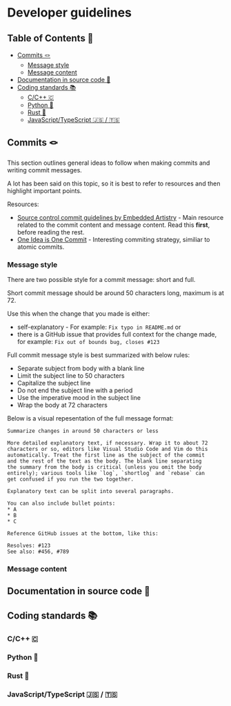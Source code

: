 # Developer guidelines

## Table of Contents 📜

<!-- vim-markdown-toc GFM -->

* [Commits 🪢](#commits-)
    * [Message style](#message-style)
    * [Message content](#message-content)
* [Documentation in source code 📑](#documentation-in-source-code-)
* [Coding standards 📚](#coding-standards-)
    * [C/C++ 🇨](#cc-)
    * [Python 🐍](#python-)
    * [Rust 🦀](#rust-)
    * [JavaScript/TypeScript 🇯🇸 / 🇹🇸](#javascripttypescript---)

<!-- vim-markdown-toc -->

## Commits 🪢

This section outlines general ideas to follow when making commits and writing commit messages.

A lot has been said on this topic, so it is best to refer to resources and then highlight important points.

Resources:
* [Source control commit guidelines by Embedded Artistry] - Main resource related to the commit content and message content. Read this **first**, before reading the rest.
* [One Idea is One Commit] - Interesting commiting strategy, similiar to atomic commits.

### Message style

There are two possible style for a commit message: short and full.

Short commit message should be around 50 characters long, maximum is at 72.

Use this when the change that you made is either:
* self-explanatory - For example: `Fix typo in README.md` or
* there is a GitHub issue that provides full context for the change made, for example: `Fix out of bounds bug, closes #123`

Full commit message style is best summarized with below rules:

* Separate subject from body with a blank line
* Limit the subject line to 50 characters
* Capitalize the subject line
* Do not end the subject line with a period
* Use the imperative mood in the subject line
* Wrap the body at 72 characters

Below is a visual repesentation of the full message format:

```
Summarize changes in around 50 characters or less

More detailed explanatory text, if necessary. Wrap it to about 72
characters or so, editors like Visual Studio Code and Vim do this
automatically. Treat the first line as the subject of the commit
and the rest of the text as the body. The blank line separating
the summary from the body is critical (unless you omit the body
entirely); various tools like `log`, `shortlog` and `rebase` can
get confused if you run the two together.

Explanatory text can be split into several paragraphs.

You can also include bullet points:
* A
* B
* C

Reference GitHub issues at the bottom, like this:

Resolves: #123
See also: #456, #789
```


### Message content


## Documentation in source code 📑

## Coding standards 📚

### C/C++ 🇨

### Python 🐍

### Rust 🦀

### JavaScript/TypeScript 🇯🇸 / 🇹🇸

[Source control commit guidelines by Embedded Artistry]: https://embeddedartistry.com/fieldatlas/source-control-commit-guidelines/
[One Idea is One Commit]: https://secure.phabricator.com/book/phabflavor/article/recommendations_on_revision_control/
